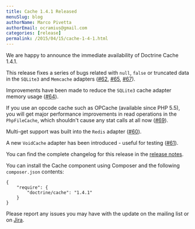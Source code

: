 ```yaml
---
title: Cache 1.4.1 Released
menuSlug: blog
authorName: Marco Pivetta
authorEmail: ocramius@gmail.com
categories: [release]
permalink: /2015/04/15/cache-1-4-1.html
---
```

We are happy to announce the immediate availability of Doctrine Cache
1.4.1.

This release fixes a series of bugs related with `null`, `false` or
truncated data in the `SQLite3` and `Memcache` adapters
([\#62](https://github.com/doctrine/cache/pull/62),
[\#65](https://github.com/doctrine/cache/pull/65),
[\#67](https://github.com/doctrine/cache/pull/67)).

Improvements have been made to reduce the `SQLite3` cache adapter memory
usage ([\#64](https://github.com/doctrine/cache/pull/64)).

If you use an opcode cache such as OPCache (available since PHP 5.5),
you will get major performance improvements in read operations in the
`PhpFileCache`, which shouldn't cause any stat calls at all now
([\#69](https://github.com/doctrine/cache/pull/69)).

Multi-get support was built into the `Redis` adapter
([\#60](https://github.com/doctrine/cache/pull/60)).

A new `VoidCache` adapter has been introduced - useful for testing
([\#61](https://github.com/doctrine/cache/pull/61)).

You can find the complete changelog for this release in the [release
notes](https://github.com/doctrine/cache/releases/tag/v1.4.1).

You can install the Cache component using Composer and the following
`composer.json` contents:

~~~~ {.sourceCode .json}
{
    "require": {
        "doctrine/cache": "1.4.1"
    }
}
~~~~

Please report any issues you may have with the update on the mailing
list or on [Jira](http://www.doctrine-project.org/jira).

